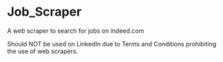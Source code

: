 # Job_Scraper
A web scraper to search for jobs on indeed.com

Should NOT be used on LinkedIn due to Terms and Conditions prohibiting the use of web scrapers.
